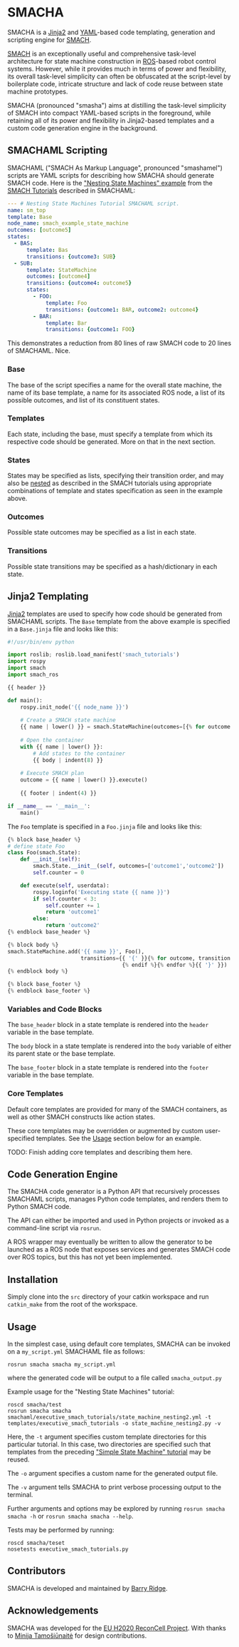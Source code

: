# SMACHA

SMACHA is a [Jinja2](http://jinja.pocoo.org/docs/2.9/) and [YAML](http://yaml.org/)-based
code templating, generation and scripting engine for [SMACH](http://wiki.ros.org/smach).

[SMACH](http://wiki.ros.org/smach) is an exceptionally useful and comprehensive task-level architecture
for state machine construction in [ROS](http://wiki.ros.org/)-based robot control systems.
However, while it provides much in terms of power and flexibility, its overall task-level simplicity
can often be obfuscated at the script-level by boilerplate code, intricate structure and lack
of code reuse between state machine prototypes.

SMACHA (pronounced "smasha") aims at distilling the task-level simplicity of SMACH into compact YAML-based scripts
in the foreground, while retaining all of its power and flexibility in Jinja2-based
templates and a custom code generation engine in the background.

## SMACHAML Scripting

SMACHAML ("SMACH As Markup Language", pronounced "smashamel") scripts are YAML scripts for describing how SMACHA should
generate SMACH code. Here is the ["Nesting State Machines" example](http://wiki.ros.org/smach/Tutorials/Nesting%20State%20Machines)
from the [SMACH Tutorials](http://wiki.ros.org/smach/Tutorials) described in SMACHAML:
```yaml
--- # Nesting State Machines Tutorial SMACHAML script.
name: sm_top
template: Base
node_name: smach_example_state_machine
outcomes: [outcome5]
states:
  - BAS:
      template: Bas
      transitions: {outcome3: SUB}
  - SUB:
      template: StateMachine
      outcomes: [outcome4]
      transitions: {outcome4: outcome5}
      states:
        - FOO:
            template: Foo
            transitions: {outcome1: BAR, outcome2: outcome4}
        - BAR:
            template: Bar
            transitions: {outcome1: FOO}
```
This demonstrates a reduction from 80 lines of raw SMACH code to 20 lines of SMACHAML. Nice.

### Base

The base of the script specifies a name for the overall state machine,
the name of its base template, a name for its associated ROS node,
a list of its possible outcomes, and list of its constituent states.

### Templates

Each state, including the base, must specify a template from which its respective
code should be generated.  More on that in the next section.

### States

States may be specified as lists, specifying their transition order,
and may also be [nested](http://wiki.ros.org/smach/Tutorials/Nesting%20State%20Machines)
as described in the SMACH tutorials using appropriate combinations of
template and states specification as seen in the example above.

### Outcomes

Possible state outcomes may be specified as a list in each state.

### Transitions
Possible state transitions may be specified as a hash/dictionary in each state.

## Jinja2 Templating

[Jinja2](http://jinja.pocoo.org/docs/2.9/) templates are used to specify how code should be
generated from SMACHAML scripts.
The `Base` template from the above example is specified in a `Base.jinja` file and looks like this:

```python
#!/usr/bin/env python

import roslib; roslib.load_manifest('smach_tutorials')
import rospy
import smach
import smach_ros

{{ header }}

def main():
    rospy.init_node('{{ node_name }}')
    
    # Create a SMACH state machine
    {{ name | lower() }} = smach.StateMachine(outcomes=[{% for outcome in outcomes %}'{{ outcome }}'{% if not loop.last %}, {% endif %}{% endfor %}])
    
    # Open the container
    with {{ name | lower() }}:
        # Add states to the container
        {{ body | indent(8) }}
    
    # Execute SMACH plan
    outcome = {{ name | lower() }}.execute()
    
    {{ footer | indent(4) }}

if __name__ == '__main__':
    main()
```

The `Foo` template is specified in a `Foo.jinja` file and looks like this:
```python
{% block base_header %}
# define state Foo
class Foo(smach.State):
    def __init__(self):
        smach.State.__init__(self, outcomes=['outcome1','outcome2'])
        self.counter = 0

    def execute(self, userdata):
        rospy.loginfo('Executing state {{ name }}')
        if self.counter < 3:
            self.counter += 1
            return 'outcome1'
        else:
            return 'outcome2'
{% endblock base_header %}

{% block body %}
smach.StateMachine.add('{{ name }}', Foo(), 
                       transitions={{ '{' }}{% for outcome, transition in transitions.iteritems() %}'{{ outcome }}':'{{ transition }}'{% if not loop.last %},
                                    {% endif %}{% endfor %}{{ '}' }})
{% endblock body %}

{% block base_footer %}
{% endblock base_footer %}
```
### Variables and Code Blocks

The `base_header` block in a state template is rendered into the `header` variable
in the base template.

The `body` block in a state template is rendered into the `body` variable of either its
parent state or the base template.

The `base_footer` block in a state template is rendered into the `footer` variable
in the base template.

### Core Templates

Default core templates are provided for many of the SMACH containers, as well as other
SMACH constructs like action states.

These core templates may be overridden or augmented by custom user-specified templates.
See the [Usage](#Usage) section below for an example.

TODO: Finish adding core templates and describing them here.

## Code Generation Engine

The SMACHA code generator is a Python API that recursively processes SMACHAML scripts,
manages Python code templates, and renders them to Python SMACH code.

The API can either be imported and used in Python projects or invoked as a command-line
script via `rosrun`.

A ROS wrapper may eventually be written to allow the generator to be launched as a ROS
node that exposes services and generates SMACH code over ROS topics, but this has not yet
been implemented.

## Installation

Simply clone into the `src` directory of your catkin workspace and run `catkin_make` from the
root of the workspace.

## Usage
In the simplest case, using default core templates, SMACHA can be invoked on a `my_script.yml`
SMACHAML file as follows:
```
rosrun smacha smacha my_script.yml
```
where the generated code will be output to a file called `smacha_output.py`

Example usage for the "Nesting State Machines" tutorial:
```
roscd smacha/test
rosrun smacha smacha smachaml/executive_smach_tutorials/state_machine_nesting2.yml -t templates/executive_smach_tutorials -o state_machine_nesting2.py -v
```
Here, the `-t` argument specifies custom template directories for this particular tutorial.
In this case, two directories are specified such that templates from the preceding
["Simple State Machine" tutorial](http://wiki.ros.org/smach/Tutorials/Simple%20State%20Machine)
may be reused.

The `-o` argument specifies a custom name for the generated output file.

The `-v` argument tells SMACHA to print verbose processing output to the terminal.

Further arguments and options may be explored by running `rosrun smacha smacha -h` or `rosrun smacha smacha --help`.

Tests may be performed by running:
```
roscd smacha/teset
nosetests executive_smach_tutorials.py
```

## Contributors
SMACHA is developed and maintained by [Barry Ridge](https://barog.net/).

## Acknowledgements
SMACHA was developed for the [EU H2020 ReconCell Project](http://www.reconcell.eu/).
With thanks to [Minija Tamošiūnaitė](http://www.dpi.physik.uni-goettingen.de/cns/index.php?mact=Profilliste,cntnt01,default,0&cntnt01what=Mitarbeiter&cntnt01alias=Tamosiunaite&cntnt01returnid=65) for design contributions.

